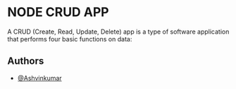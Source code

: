
# NODE CRUD APP 

A CRUD (Create, Read, Update, Delete) app is a type of software application that performs four basic functions on data:





## Authors

- [@Ashvinkumar](https://github.com/AshvinBari)

